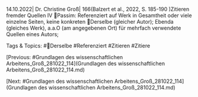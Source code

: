 14.10.2022| Dr. Christine Groß| 166(Balzert et al., 2022, S. 185-190 )Zitieren fremder Quellen IV
Passim: Referenziert auf Werk in Gesamtheit oder viele einzelne Seiten, 
keine konkreten
Derselbe (gleicher Autor); Ebenda (gleiches Werk), a.a.O (am angegebenen 
Ort) für mehrfach verwendete Quellen eines Autors; 

   Tags & Topics:
   #Derselbe
   #Referenziert
   #Zitieren
   #Zitiere

[Previous: #Grundlagen des wissenschaftlichen Arbeitens_Groß_281022_114](Grundlagen des wissenschaftlichen Arbeitens_Groß_281022_114.md)

[Next: #Grundlagen des wissenschaftlichen Arbeitens_Groß_281022_114](Grundlagen des wissenschaftlichen Arbeitens_Groß_281022_114.md)